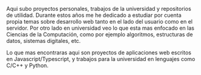 Aqui subo proyectos personales, trabajos de la universidad y repositorios de utilidad.
Durante estos años me he dedicado a estudiar por cuenta propia temas sobre desarrollo web tanto en el lado del usuario como en el servidor.
Por otro lado en universidad veo lo que esta mas enfocado en las Ciencias de la Computación, como por ejemplo algoritmos, estructuras de datos, sistemas digitales, etc.

Lo que mas encontraras aqui son proyectos de aplicaciones web escritos en Javascript/Typescript, y trabajos para la universidad en lenguajes como C/C++ y Python.
